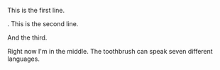 This is the first line.


.
This is the second line.

And the third.

Right now I'm in the middle.
The toothbrush can speak seven different languages.